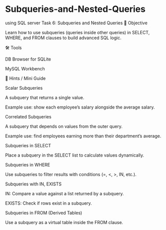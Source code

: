 # Subqueries-and-Nested-Queries
using SQL server
Task 6: Subqueries and Nested Queries
🎯 Objective

Learn how to use subqueries (queries inside other queries) in SELECT, WHERE, and FROM clauses to build advanced SQL logic.

🛠️ Tools

DB Browser for SQLite

MySQL Workbench

📌 Hints / Mini Guide

Scalar Subqueries

A subquery that returns a single value.

Example use: show each employee’s salary alongside the average salary.

Correlated Subqueries

A subquery that depends on values from the outer query.

Example use: find employees earning more than their department’s average.

Subqueries in SELECT

Place a subquery in the SELECT list to calculate values dynamically.

Subqueries in WHERE

Use subqueries to filter results with conditions (=, <, >, IN, etc.).

Subqueries with IN, EXISTS

IN: Compare a value against a list returned by a subquery.

EXISTS: Check if rows exist in a subquery.

Subqueries in FROM (Derived Tables)

Use a subquery as a virtual table inside the FROM clause.
